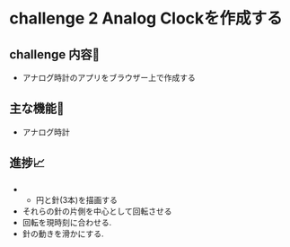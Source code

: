 # challenge 2 Analog Clockを作成する
## challenge 内容📒
- アナログ時計のアプリをブラウザー上で作成する


## 主な機能🔧
- アナログ時計


## 進捗📈
- - 円と針(3本)を描画する
- それらの針の片側を中心として回転させる
- 回転を現時刻に合わせる.
- 針の動きを滑かにする.